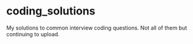 # coding_solutions
My solutions to common interview coding questions. Not all of them but continuing to upload.
